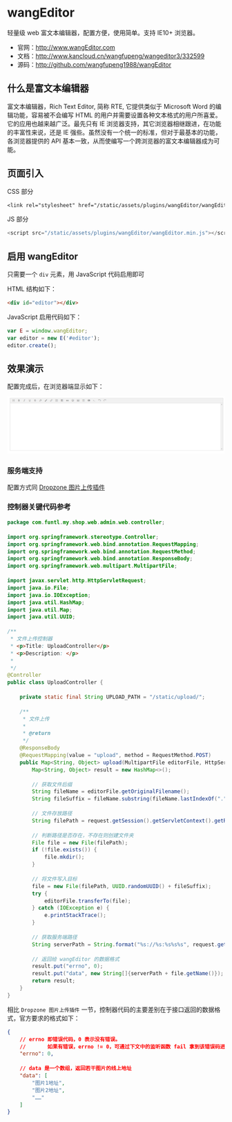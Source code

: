 # wangEditor

轻量级 web 富文本编辑器，配置方便，使用简单。支持 IE10+ 浏览器。

- 官网：http://www.wangEditor.com
- 文档：http://www.kancloud.cn/wangfupeng/wangeditor3/332599
- 源码：http://github.com/wangfupeng1988/wangEditor

## 什么是富文本编辑器

富文本编辑器，Rich Text Editor, 简称 RTE, 它提供类似于 Microsoft Word 的编辑功能，容易被不会编写 HTML 的用户并需要设置各种文本格式的用户所喜爱。它的应用也越来越广泛。最先只有 IE 浏览器支持，其它浏览器相继跟进，在功能的丰富性来说，还是 IE 强些。虽然没有一个统一的标准，但对于最基本的功能，各浏览器提供的 API 基本一致，从而使编写一个跨浏览器的富文本编辑器成为可能。

## 页面引入

CSS 部分

```css
<link rel="stylesheet" href="/static/assets/plugins/wangEditor/wangEditor.min.css" />
```

JS 部分

```javascript
<script src="/static/assets/plugins/wangEditor/wangEditor.min.js"></script>
```

## 启用 wangEditor

只需要一个 `div` 元素，用 JavaScript 代码启用即可

HTML 结构如下：

```html
<div id="editor"></div>
```

JavaScript 启用代码如下：

```javascript
var E = window.wangEditor;
var editor = new E('#editor');
editor.create();
```

## 效果演示

配置完成后，在浏览器端显示如下：

![img](../assets/img/Lusifer1530124826.png)

### 服务端支持

配置方式同 [Dropzone 图片上传插件](/supplement1/Dropzone)

### 控制器关键代码参考

```java
package com.funtl.my.shop.web.admin.web.controller;

import org.springframework.stereotype.Controller;
import org.springframework.web.bind.annotation.RequestMapping;
import org.springframework.web.bind.annotation.RequestMethod;
import org.springframework.web.bind.annotation.ResponseBody;
import org.springframework.web.multipart.MultipartFile;

import javax.servlet.http.HttpServletRequest;
import java.io.File;
import java.io.IOException;
import java.util.HashMap;
import java.util.Map;
import java.util.UUID;

/**
 * 文件上传控制器
 * <p>Title: UploadController</p>
 * <p>Description: </p>
 *
 */
@Controller
public class UploadController {

    private static final String UPLOAD_PATH = "/static/upload/";

    /**
     * 文件上传
     *
     * @return
     */
    @ResponseBody
    @RequestMapping(value = "upload", method = RequestMethod.POST)
    public Map<String, Object> upload(MultipartFile editorFile, HttpServletRequest request) {
        Map<String, Object> result = new HashMap<>();

        // 获取文件后缀
        String fileName = editorFile.getOriginalFilename();
        String fileSuffix = fileName.substring(fileName.lastIndexOf("."));

        // 文件存放路径
        String filePath = request.getSession().getServletContext().getRealPath(UPLOAD_PATH);

        // 判断路径是否存在，不存在则创建文件夹
        File file = new File(filePath);
        if (!file.exists()) {
            file.mkdir();
        }

        // 将文件写入目标
        file = new File(filePath, UUID.randomUUID() + fileSuffix);
        try {
            editorFile.transferTo(file);
        } catch (IOException e) {
            e.printStackTrace();
        }

        // 获取服务端路径
        String serverPath = String.format("%s://%s:%s%s%s", request.getScheme(), request.getServerName(), request.getServerPort(), request.getContextPath(), UPLOAD_PATH);
        
        // 返回给 wangEditor 的数据格式
        result.put("errno", 0);
        result.put("data", new String[]{serverPath + file.getName()});
        return result;
    }
}
```

相比 `Dropzone 图片上传插件` 一节，控制器代码的主要差别在于接口返回的数据格式，官方要求的格式如下：

```json
{
    // errno 即错误代码，0 表示没有错误。
    //       如果有错误，errno != 0，可通过下文中的监听函数 fail 拿到该错误码进行自定义处理
    "errno": 0,

    // data 是一个数组，返回若干图片的线上地址
    "data": [
        "图片1地址",
        "图片2地址",
        "……"
    ]
}
```